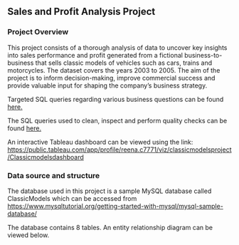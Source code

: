 ## Sales and Profit Analysis Project
### Project Overview

This project consists of a thorough analysis of data to uncover key insights into sales performance and profit generated from a fictional business-to-business that sells classic models of vehicles such as cars, trains and motorcycles. The dataset covers the years 2003 to 2005. The aim of the project is to inform decision-making, improve commercial success and provide valuable input for shaping the company’s business strategy.

Targeted SQL queries regarding various business questions can be found [here.](classicmodels_profit_sales.sql)

The SQL queries used to clean, inspect and perform quality checks can be found [here.](data_cleaning_checks.sql)

An interactive Tableau dashboard can be viewed using the link: https://public.tableau.com/app/profile/reena.c7771/viz/classicmodelsproject/Classicmodelsdashboard
### Data source and structure
The database used in this project is a sample MySQL database called ClassicModels which can be accessed from https://www.mysqltutorial.org/getting-started-with-mysql/mysql-sample-database/

The database contains 8 tables.  An entity relationship diagram can be viewed below. 


### 


